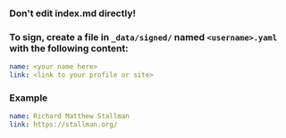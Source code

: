 ### Don't edit index.md directly!

### To sign, create a file in `_data/signed/` named `<username>.yaml` with the following content:

```yaml
name: <your name here>
link: <link to your profile or site>
```

### Example

```yaml
name: Richard Matthew Stallman
link: https://stallman.org/
```

